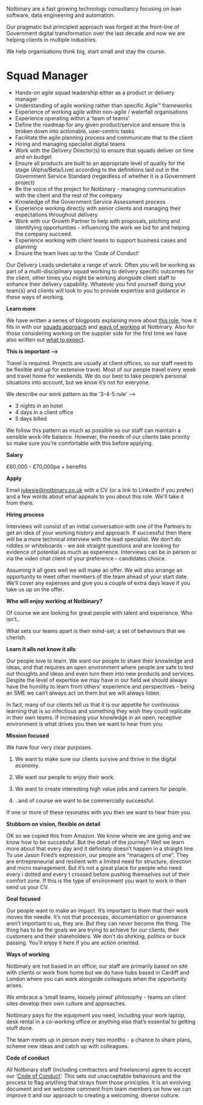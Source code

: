 

Notbinary are a fast growing technology consultancy focusing on lean software, data engineering and automation.

Our pragmatic but principled approach was forged at the front-line of Government digital transformation over the last decade and now we are helping clients in multiple industries.

We help organisations think big, start small and stay the course.

# Squad Manager

- Hands-on agile squad leadership either as a product or delivery manager
- Understanding of agile working rather than specific Agile™ frameworks
- Experience of working agile within non-agile / waterfall organisations 
- Experience operating within a ‘team of teams’
- Define the roadmap for any given product/service and ensure this is broken down into actionable, user-centric tasks
- Facilitate the agile planning process and communicate that to the client
- Hiring and managing specialist digital teams
- Work with the Delivery Director(s) to ensure that squads deliver on time and on budget 
- Ensure all products are built to an appropriate level of quality for the stage (Alpha/Beta/Live) according to the definitions laid out in the Government Service Standard (regardless of whether it is a Government project)
- Be the voice of the project for Notbinary - managing communication with the client and the rest of the company
- Knowledge of the Government Service Assessment process
- Experience working directly with senior clients and managing their expectations throughout delivery
- Work with our Growth Partner to help with proposals, pitching and identifying opportunities - influencing the work we bid for and helping the company succeed.
- Experience working with client teams to support business cases and planning
- Ensure the team lives up to the ‘Code of Conduct’


Our Delivery Leads undertake a range of work. Often you will be working as part of a multi-disciplinary squad working to delivery specific outcomes for the client, other times you might be working alongside client staff to enhance their delivery capability. Whatever you find yourself doing your team(s) and clients will look to you to provide expertise and guidance in these ways of working. 

**Learn more**

We have written a series of blogposts explaining more about [this role](https://medium.com/notbinary/what-the-forking-here-is-a-squad-manager-77ccc9854cf5), how it fits in with our [squads approach](https://medium.com/notbinary/designing-the-mod-ern-squad-85a227738ddc) and [ways of working](https://medium.com/notbinary/ways-of-working-in-progress-5db4656bb753) at Notbinary. Also for those considering working on the supplier side for the first time we have also written out [what to expect](https://medium.com/@DigiTubbs/what-to-expect-when-youre-consulting-3f62951967f5).


**This is important —>**

Travel is required. Projects are usually at client offices, so our staff need to be flexible and up for extensive travel. Most of our people travel every week and travel home for weekends. We do our best to take people’s personal situations into account, but we know it’s not for everyone.

We describe our work pattern as the ‘3-4-5 rule’ --> 

- 3 nights in an hotel
- 4 days in a client office
- 5 days billed

We follow this pattern as much as possible so our staff can maintain a sensible work-life balance. However, the needs of our clients take priority so make sure you're comfortable with this before applying.

**Salary**

£60,000 - £70,000pa + benefits

**Apply**

Email jukesie@notbinary.co.uk with a CV (or a link to LinkedIn if you prefer) and a few words about what appeals to you about this role. We'll take it from there.

**Hiring process**

Interviews will consist of an initial conversation with one of the Partners to get an idea of your working history and approach. If successful then there will be a more technical interview with the lead specialist. We don’t do riddles or whiteboards - we ask straight questions and are looking for evidence of potential as much as experience. Interviews can be in person or via the video chat client of your preference - candidates choice.

Assuming it all goes well we will make an offer.  We will also arrange an opportunity to meet other members of the team ahead of your start date. We’ll cover any expenses and give you a couple of extra days leave if you take us up on the offer.

**Who will enjoy working at Notbinary?**

Of course we are looking for great people with talent and experience. Who isn’t..

What sets our teams apart is their mind-set; a set of behaviours that we cherish.

**Learn it alls not know it alls**

Our people love to learn. We want our people to share their knowledge and ideas, and that requires an open environment where people are safe to test out thoughts and ideas and even turn them into new products and services. Despite the level of expertise we may have in our field we should always have the humility to learn from others’ experience and perspectives – being an SME we can’t always act on them but we will always listen.  

In fact, many of our clients tell us that it is our appetite for continuous learning that is so infectious and something they wish they could replicate in their own teams. If increasing your knowledge in an open, receptive environment is what drives you then we want to hear from you.

**Mission focused**

We have four very clear purposes. 


1) We want to make sure our clients survive and thrive in the digital economy.

2) We want our people to enjoy their work.

3) We want to create interesting high value jobs and careers for people.

4) ..and of course we want to be commercially successful.

If one or more of these resonates with you then we want to hear from you.

**Stubborn on vision, flexible on detail**

OK so we copied this from Amazon. We know where we are going and we know how to be successful. But the detail of the journey? Well we learn more about that every day and it definitely doesn’t happen in a straight line. To use Jason Fried’s expression, our people are “managers of one”. They are entrepreneurial and resilient with a  limited need for structure, direction and micro management. But it’s not a great place for people who need every i dotted and every t crossed before pushing themselves out of their comfort zone. If this is the type of environment you want to work in then send us your CV.

**Goal focused**

Our people want to make an impact. It’s important to them that their work moves the needle. It’s not that processes, documentation or governance aren’t important to us, they are. But they can never become the thing. The thing has to be the goals we are trying to achieve for our clients, their customers and their shareholders.  We don’t do shirking, politics or buck passing. You’ll enjoy it here if you are action oriented.

**Ways of working**

Notbinary are not based in an office; our staff are primarily based on site with clients or work from home but we do have hubs based in Cardiff and London where you can work alongside colleagues when the opportunity arises.

We embrace a ‘small teams, loosely joined’ philosophy - teams on client sites develop their own culture and approaches.

Notbinary pays for the equipment you need, including your work laptop, desk rental in a co-working office or anything else that’s essential to getting stuff done.

The team meets up in person every two months - a chance to share plans, scheme new ideas and catch up with colleagues.

**Code of conduct**

All Notbinary staff (including contractors and freelancers) agree to accept our ‘[Code of Conduct](https://github.com/notbinary/job-roles/blob/master/code-of-conduct.md)’. This sets out unacceptable behaviours and the process to flag anything that strays from those principles. It is an evolving document and we welcome comment from team members on how we can improve it and our approach to creating a welcoming, diverse culture.




